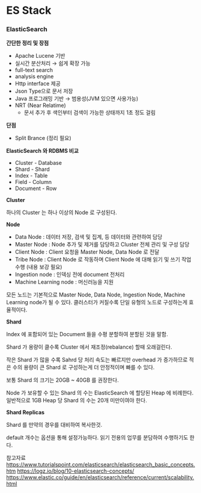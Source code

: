 # ES Stack

### ElasticSearch
**간단한 정리 및 장점**

- Apache Lucene 기반
- 실시간 분산처리 → 쉽게 확장 가능
- full-text search
- analysis engine
- Http interface 제공
- Json Type으로 문서 저장
- Java 프로그래밍 기반 → 범용성(JVM 있으면 사용가능)
- NRT (Near Relatime)
    - 문서 추가 후 색인부터 검색이 가능한 상태까지 1초 정도 걸림

**단점**

- Split Brance (정리 필요)

**ElasticSearch 와 RDBMS 비교**

- Cluster - Database
- Shard - Shard
- Index - Table
- Field - Column
- Document - Row

**Cluster**

하나의 Cluster 는 하나 이상의 Node 로 구성된다.

**Node**

- Data Node : 데이터 저장, 검색 및 집계, 등 데이터와 관련하여 담당
- Master Node : Node 추가 및 제거를 담당하고 Cluster 전체 관리 및 구성 담당
- Client Node : Client 요청을 Master Node, Data Node 로 전달
- Tribe Node : Client Node 로 작동하며 Client Node 에 대해 읽기 및 쓰기 작업 수행 (내용 보강 필요)
- Ingestion node : 인덱싱 전에 document 전처리
- Machine Learning node : 머신러능을 지원

모든 노드는 기본적으로 Master Node, Data Node, Ingestion Node, Machine Learning node가 될 수 있다. 클러스터가 커질수록 단일 유형의 노드로 구성하는게 효율적이다.

**Shard**

Index 에 포함되어 있는 Document 들을 수평 분할하여 분할된 것을 말함.

Shard 가 용량이 클수록 Cluster 에서 재조정(rebalance) 할때 오래걸린다.

작은 Shard 가 많을 수록 Sahrd 당 처리 속도는 빠르지만 overhead 가 증가하므로 적은 수의 용량이 큰 Shard 로 구성하는게 더 안정적이며 빠를 수 있다.

보통 Shard 의 크기는 20GB ~ 40GB 를 권장한다.

Node 가 보유할 수 있는 Shard 의 수는 ElasticSearch 에 할당된 Heap 에 비례한다. 일반적으로 1GB Heap 당 Shard 의 수는 20개 미만이여야 한다.

**Shard Replicas**

Shard 를 만약의 경우를 대비하여 복사한것.

default 개수는 옵션을 통해 설정가능하다.
읽기 전용의 업무를 분담하여 수행하기도 한다.

참고자료
https://www.tutorialspoint.com/elasticsearch/elasticsearch_basic_concepts.htm
https://logz.io/blog/10-elasticsearch-concepts/
https://www.elastic.co/guide/en/elasticsearch/reference/current/scalability.html 
